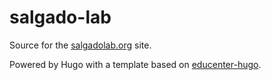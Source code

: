 # salgado-lab

Source for the [salgadolab.org](salgadolab.org) site.

Powered by Hugo with a template based on [educenter-hugo](https://github.com/themefisher/educenter-hugo/).
